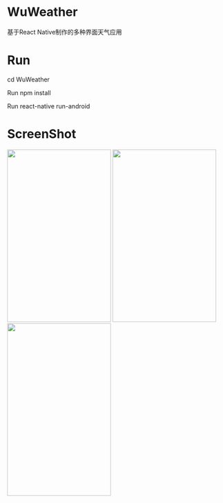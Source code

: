 # WuWeather
基于React Native制作的多种界面天气应用

# Run
cd WuWeather

Run npm install

Run react-native run-android

# ScreenShot
<div style="display:inline">
 <img src="https://github.com/MinardWu/WuWeather/blob/master/ScreenShot/1.png" width = "240" height = "400"/>
 <img src="https://github.com/MinardWu/WuWeather/blob/master/ScreenShot/2.png" width = "240" height = "400"/>
 <img src="https://github.com/MinardWu/WuWeather/blob/master/ScreenShot/3.pngg" width = "240" height = "400"/>
</div>
